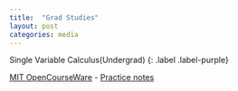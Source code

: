 ```yaml
---
title:  "Grad Studies"
layout: post
categories: media
---
```


Single Variable Calculus(Undergrad)
{: .label .label-purple}

[MIT OpenCourseWare](https://ocw.mit.edu/search/?type=course)  - [Practice notes](https://1drv.ms/u/s!Aq-y9p6cVRuOhFyZsygiSjg-9uck?e=yfkedb)
